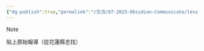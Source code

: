 ```yaml
---
{"dg-publish":true,"permalink":"/交流/07-2025-Obsidian-Communicate/lesson-02-材料/hw-obsidian-lesson-2-01/","title":"第二堂課作業-02","tags":["🪨自籌Obsidian工作坊","🎯學習歷程檔案"],"noteIcon":"3","updated":"2025-06-17T23:19:53.937+08:00"}
---
```



> [!NOTE]
> 貼上原始報導（從花蓮縣志找）



